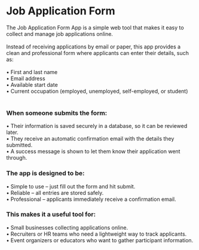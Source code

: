# Job Application Form

The Job Application Form App is a simple web tool that makes it easy to collect and manage job applications online.<br><br>
Instead of receiving applications by email or paper, this app provides a clean and professional form where applicants can enter their details, such as:<br><br>
• First and last name<br>
• Email address<br>
• Available start date<br>
• Current occupation (employed, unemployed, self-employed, or student)<br><br>

###  When someone submits the form:

• Their information is saved securely in a database, so it can be reviewed later.<br>
• They receive an automatic confirmation email with the details they submitted.<br>
• A success message is shown to let them know their application went through.<br>

### The app is designed to be:

• Simple to use – just fill out the form and hit submit.<br>
• Reliable – all entries are stored safely.<br>
• Professional – applicants immediately receive a confirmation email.<br>

### This makes it a useful tool for:

• Small businesses collecting applications online.<br>
• Recruiters or HR teams who need a lightweight way to track applicants.<br>
• Event organizers or educators who want to gather participant information.<br>